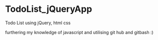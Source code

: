 # TodoList_jQueryApp
Todo List using jQuery, html css

furthering my knowledge of javascript and utilising git hub and gitbash :) 
